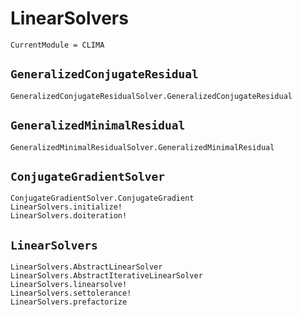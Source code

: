 # LinearSolvers

```@meta
CurrentModule = CLIMA
```

## `GeneralizedConjugateResidual`

```@docs
GeneralizedConjugateResidualSolver.GeneralizedConjugateResidual
```

## `GeneralizedMinimalResidual`

```@docs
GeneralizedMinimalResidualSolver.GeneralizedMinimalResidual
```

## `ConjugateGradientSolver`
```@docs
ConjugateGradientSolver.ConjugateGradient
LinearSolvers.initialize!
LinearSolvers.doiteration!
```

## `LinearSolvers`

```@docs
LinearSolvers.AbstractLinearSolver
LinearSolvers.AbstractIterativeLinearSolver
LinearSolvers.linearsolve!
LinearSolvers.settolerance!
LinearSolvers.prefactorize
```
